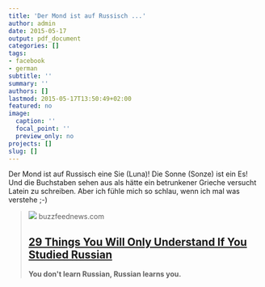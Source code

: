 ```yaml
---
title: 'Der Mond ist auf Russisch ...'
author: admin
date: 2015-05-17
output: pdf_document
categories: []
tags:
- facebook
- german
subtitle: ''
summary: ''
authors: []
lastmod: 2015-05-17T13:50:49+02:00
featured: no
image:
  caption: ''
  focal_point: ''
  preview_only: no
projects: []
slug: []
---
```

Der Mond ist auf Russisch eine Sie (Luna)! Die Sonne (Sonze) ist ein Es! Und die Buchstaben sehen aus als hätte ein betrunkener Grieche versucht Latein zu schreiben. Aber ich fühle mich so schlau, wenn ich mal was verstehe ;-)
> [![](https://img.buzzfeed.com/buzzfeed-static/static/2015-05/15/18/campaign_images/webdr14/29-things-you-will-only-understand-if-you-studied-2-27276-1431730631-10_dblbig.jpg)](http://www.buzzfeed.com/susiearmitage/29-things-you-will-only-understand-if-you-studied-russian)
> buzzfeednews.com
> ## [29 Things You Will Only Understand If You Studied Russian](http://www.buzzfeed.com/susiearmitage/29-things-you-will-only-understand-if-you-studied-russian)
>
><b>You don't learn Russian, Russian learns you.</b>

